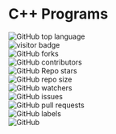 # C++ Programs

![GitHub top language](https://img.shields.io/github/languages/top/TusharKukra/CppPrograms)
<br>
![visitor badge](https://visitor-badge.glitch.me/badge?page_id=TusharKukra)
<br>
![GitHub forks](https://img.shields.io/github/forks/TusharKukra/CppPrograms?style=social)
<br>
![GitHub contributors](https://img.shields.io/github/contributors/TusharKukra/CppPrograms)
<br>
![GitHub Repo stars](https://img.shields.io/github/stars/TusharKukra/CppPrograms?style=social)
<br>
![GitHub repo size](https://img.shields.io/github/repo-size/TusharKukra/CppPrograms)
<br>
![GitHub watchers](https://img.shields.io/github/watchers/TusharKukra/CppPrograms?style=social)
<br>
![GitHub issues](https://img.shields.io/github/issues/TusharKukra/CppPrograms)
<br>
![GitHub pull requests](https://img.shields.io/github/issues-pr/TusharKukra/CppPrograms)
<br>
![GitHub labels](https://img.shields.io/github/labels/TusharKukra/CppPrograms/help%20wanted)
<br>
![GitHub](https://img.shields.io/github/license/TusharKukra/CppPrograms)
